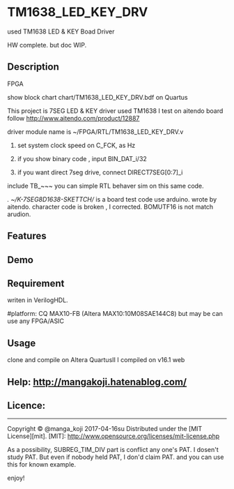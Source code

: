 TM1638_LED_KEY_DRV
===================
used TM1638 LED & KEY Boad Driver

HW complete.
but doc WIP.

## Description 
FPGA

show block chart 
chart/TM1638_LED_KEY_DRV.bdf on Quartus

This project is 7SEG LED & KEY driver used TM1638
I test on aitendo board follow 
http://www.aitendo.com/product/12887

driver module name is 
~/FPGA/RTL/TM1638_LED_KEY_DRV.v



1. set system clock speed on C_FCK, as Hz

2. if you show binary code , input BIN_DAT_i/32
3. if you want direct 7seg drive, connect DIRECT7SEG[0:7]_i
   


include TB_~~~
you can simple RTL behaver sim on this same code.

*.
~/K-7SEG8D1638-SKETTCH/*
is a board test code use arduino. wrote by aitendo.
character code is broken , I corrected.
BOMUTF16 is not match arudion.

## Features



## Demo


## Requirement
writen in VerilogHDL.


#platform: CQ MAX10-FB (Altera MAX10:10M08SAE144C8)
 but may be can use any FPGA/ASIC




## Usage
  clone and compile on Altera QuartusII 
  I compiled on v16.1 web



## Help:  http://mangakoji.hatenablog.com/



## Licence:
----------
Copyright &copy; @manga_koji 2017-04-16su
Distributed under the [MIT License][mit].
[MIT]: http://www.opensource.org/licenses/mit-license.php

As a possibility, SUBREG_TIM_DIV part is conflict any one's PAT.
I dosen't study PAT.
But even if nobody held PAT, I don'd claim PAT.
and you can use this for known example.


enjoy!
